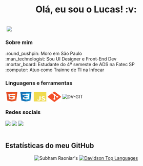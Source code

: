 <div> 
 <h1 align="center"> Olá, eu sou o Lucas!	:v:
</div>

 <br/>
 
<div>
 <img align="right" width="500px" src="https://user-images.githubusercontent.com/56768879/188740161-c24f770c-934c-4096-88e7-592e5a89f96d.png"/> 
 
 <br/>
 
 <h3>Sobre mim</h3>
 :round_pushpin: Moro em São Paulo <br/>
 :man_technologist: Sou UI Designer e Front-End Dev <br/>
 :mortar_board: Estudante do 4º semeste de ADS na Fatec SP<br/>
 :computer: Atuo como Trainne de TI na Infocar
 
 <br/>
   
  <h3>Linguagens e ferramentas</h3>
  <img align="center" alt="DV-HTML" height="30" width="40" src="https://raw.githubusercontent.com/devicons/devicon/master/icons/html5/html5-original.svg">
  <img align="center" alt="DV-CSS" height="30" width="40" src="https://raw.githubusercontent.com/devicons/devicon/master/icons/css3/css3-original.svg">
  <img align="center" alt="DV-Js" height="30" width="40" src="https://raw.githubusercontent.com/devicons/devicon/master/icons/javascript/javascript-plain.svg">
  <img align="center" alt="DV-GIT" height="32" width="42" src="https://raw.githubusercontent.com/devicons/devicon/master/icons/git/git-original.svg">
  <img align="center" alt="DV-GIT" height="32" width="42" src="https://upload.wikimedia.org/wikipedia/commons/c/c2/Adobe_XD_CC_icon.svg">
 
  <br/>
 
  <h3>Redes sociais</h3>
   <a href = "mailto:lima1301lucas@gmail.com"><img height="27px" src="https://img.shields.io/badge/-Gmail-E6E6FA?style=for-the-badge&logo=gmail&logoColor=red" target="_blank"></a>
   <a href="https://www.linkedin.com/in/lucas-lima-1301/" target="_blank"><img height="28px" src="https://img.shields.io/badge/-LinkedIn-%230077B5?style=for-the-badge&logo=linkedin&logoColor=white" target="_blank"></a>
   <a href="https://www.behance.net/lucas-lima-1301" target="_blank"> <img height="27px" src="https://img.shields.io/badge/-Behance-blue?style=for-the-badge&logo=behance&logoColor=white" target="_blank"></a>
</div>

 <br/>
  
<div>
 <h2>Estatísticas do meu GitHub</h2>
 <div align="center">
 <img alt="Subham Raoniar's" height="189px" streak" src="https://github-readme-streak-stats.herokuapp.com/?user=lima1301lucas&theme=react&hide_border=true&stroke=0000&background=060A0CD0"/>
 <a href="https://github.com/lima1301lucas/github-readme-stats"><img alt="Davidson  Top Languages" src="https://github-readme-stats.vercel.app/api/top-langs/?username=lima1301lucas&langs_count=8&count_private=true&layout=compact&theme=react&hide_border=true&bg_color=060A0CD0&width="50%"" /></a>
</div>
</div>
